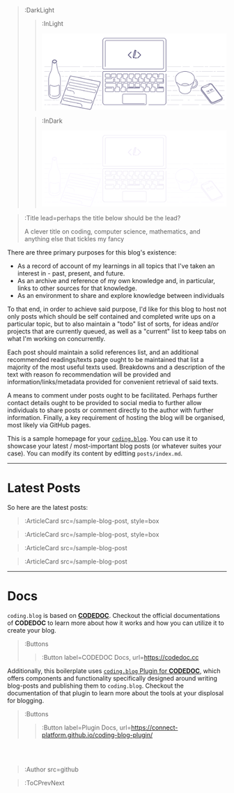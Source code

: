 > :DarkLight
> > :InLight
> >
> > ![banner](/img/cb-banner.svg)
>
> > :InDark
> >
> > ![banner](/img/cb-banner-dark.svg)

> :Title lead=perhaps the title below should be the lead?
>
> A clever title on coding, computer science, mathematics, and anything else that tickles my fancy

There are three primary purposes for this blog's existence:
- As a record of account of my learnings in all topics that I've taken an interest in - past, present, and future.
- As an archive and reference of my own knowledge and, in particular, links to other sources for that knowledge.
- As an environment to share and explore knowledge between individuals

To that end, in order to achieve said purpose,  I'd like for this blog to host not only posts which should be self contained
and completed write ups on a particular topic, but to also maintain a "todo" list of sorts, for ideas and/or projects that are
currently queued, as well as a "current" list to keep tabs on what I'm working on concurrently.

Each post should maintain a solid references list, and an additional recommended readings/texts page ought to be maintained that
list a majority of the most useful texts used. Breakdowns and a description of the text with reason fo recommendation will be
provided and information/links/metadata provided for convenient retrieval of said texts.

A means to comment under posts ought to be facilitated. Perhaps further contact details ought to be provided to social media
to further allow individuals to share posts or comment directly to the author with further information. Finally, a key requirement
of hosting the blog will be organised, most likely via GitHub pages.


This is a sample homepage for your [`coding.blog`](https://coding.blog). You can use
it to showcase your latest / most-important blog posts (or whatever suites your case).
You can modify its content by editting `posts/index.md`.

---

# Latest Posts

So here are the latest posts:

> :ArticleCard src=/sample-blog-post, style=box

> :ArticleCard src=/sample-blog-post, style=box

> :ArticleCard src=/sample-blog-post

> :ArticleCard src=/sample-blog-post

---

# Docs

`coding.blog` is based on [**CODEDOC**](https://codedoc.cc). Checkout the official documentations
of **CODEDOC** to learn more about how it works and how you can utilize it to create your blog.

> :Buttons
> > :Button label=CODEDOC Docs, url=https://codedoc.cc

Additionally, this boilerplate uses [`coding.blog` Plugin for **CODEDOC**](https://github.com/CONNECT-platform/coding-blog-plugin),
which offers components and functionality specifically designed around writing blog-posts
and publishing them to `coding.blog`. Checkout the documentation of that plugin to learn more
about the tools at your displosal for blogging.

> :Buttons
> > :Button label=Plugin Docs, url=https://connect-platform.github.io/coding-blog-plugin/

<br><br>

> :Author src=github

> :ToCPrevNext
